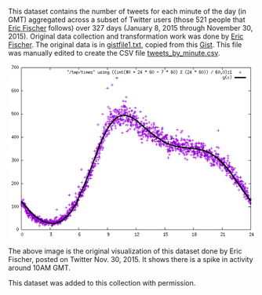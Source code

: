 This dataset contains the number of tweets for each minute of the day (in GMT) aggregated across a subset of Twitter users (those 521 people that [Eric Fischer](https://twitter.com/enf) follows) over 327 days (January 8, 2015 through November 30, 2015). Original data collection and transformation work was done by [Eric Fischer](https://twitter.com/enf). The original data is in [gistfile1.txt](gistfile1.txt), copied from this [Gist](https://gist.github.com/ericfischer/db268f44e8cf58f5799f). This file was manually edited to create the CSV file [tweets_by_minute.csv](tweets_by_minute.csv).

![](Eric_Fischer_Viz.png)

The above image is the original visualization of this dataset done by Eric Fischer, posted on Twitter Nov. 30, 2015. It shows there is a spike in activity around 10AM GMT.

This dataset was added to this collection with permission.
